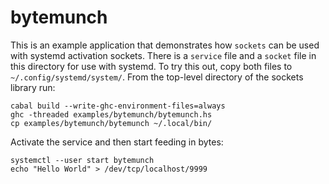 # bytemunch

This is an example application that demonstrates how `sockets` can be
used with systemd activation sockets. There is a `service` file and
a `socket` file in this directory for use with systemd. To try this
out, copy both files to `~/.config/systemd/system/`. From the top-level
directory of the sockets library run:

    cabal build --write-ghc-environment-files=always
    ghc -threaded examples/bytemunch/bytemunch.hs
    cp examples/bytemunch/bytemunch ~/.local/bin/

Activate the service and then start feeding in bytes:

    systemctl --user start bytemunch
    echo "Hello World" > /dev/tcp/localhost/9999
